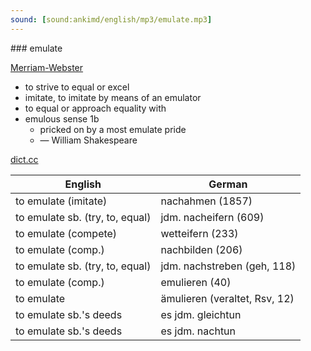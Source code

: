 ```yaml
---
sound: [sound:ankimd/english/mp3/emulate.mp3]
---
```


\### emulate

[Merriam-Webster](https://www.merriam-webster.com/dictionary/emulate)

- to strive to equal or excel
- imitate, to imitate by means of an emulator
- to equal or approach equality with
- emulous sense 1b
    - pricked on by a most emulate pride
    - — William Shakespeare

[dict.cc](https://www.dict.cc/emulate)

| English        | German       |
| -------------- | ------------ |
| to emulate (imitate) | nachahmen (1857) |
| to emulate sb. (try, to, equal) | jdm. nacheifern (609) |
| to emulate (compete) | wetteifern (233) |
| to emulate (comp.) | nachbilden (206) |
| to emulate sb. (try, to, equal) | jdm. nachstreben (geh, 118) |
| to emulate (comp.) | emulieren (40) |
| to emulate | ämulieren (veraltet, Rsv, 12) |
| to emulate sb.'s deeds | es jdm. gleichtun |
| to emulate sb.'s deeds | es jdm. nachtun |
